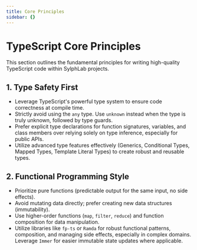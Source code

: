 ```yaml
---
title: Core Principles
sidebar: {}
---
```


# TypeScript Core Principles

This section outlines the fundamental principles for writing high-quality TypeScript code within SylphLab projects.

## 1. Type Safety First

- Leverage TypeScript's powerful type system to ensure code correctness at compile time.
- Strictly avoid using the `any` type. Use `unknown` instead when the type is truly unknown, followed by type guards.
- Prefer explicit type declarations for function signatures, variables, and class members over relying solely on type inference, especially for public APIs.
- Utilize advanced type features effectively (Generics, Conditional Types, Mapped Types, Template Literal Types) to create robust and reusable types.

## 2. Functional Programming Style

- Prioritize pure functions (predictable output for the same input, no side effects).
- Avoid mutating data directly; prefer creating new data structures (immutability).
- Use higher-order functions (`map`, `filter`, `reduce`) and function composition for data manipulation.
- Utilize libraries like `fp-ts` or `Ramda` for robust functional patterns, composition, and managing side effects, especially in complex domains. Leverage `Immer` for easier immutable state updates where applicable.

